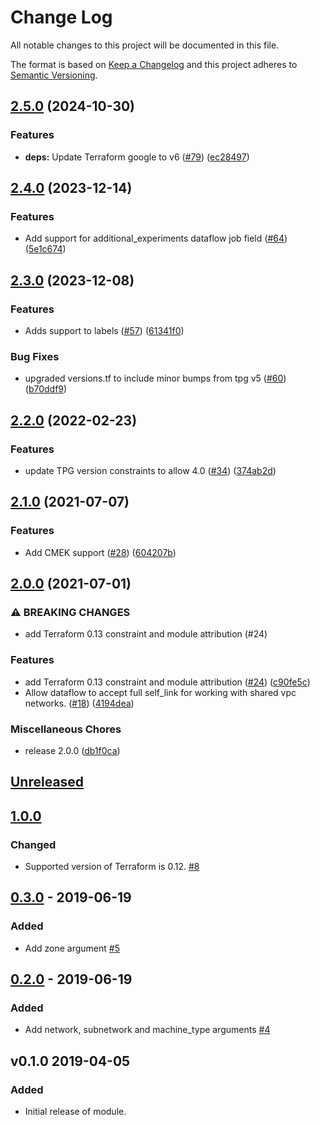 # Change Log

All notable changes to this project will be documented in this file.

The format is based on [Keep a Changelog](http://keepachangelog.com/) and this
project adheres to [Semantic Versioning](http://semver.org/).

## [2.5.0](https://github.com/terraform-google-modules/terraform-google-dataflow/compare/v2.4.0...v2.5.0) (2024-10-30)


### Features

* **deps:** Update Terraform google to v6 ([#79](https://github.com/terraform-google-modules/terraform-google-dataflow/issues/79)) ([ec28497](https://github.com/terraform-google-modules/terraform-google-dataflow/commit/ec284970e085e9715a53d962ccd9b924b287c50d))

## [2.4.0](https://github.com/terraform-google-modules/terraform-google-dataflow/compare/v2.3.0...v2.4.0) (2023-12-14)


### Features

* Add support for additional_experiments dataflow job field ([#64](https://github.com/terraform-google-modules/terraform-google-dataflow/issues/64)) ([5e1c674](https://github.com/terraform-google-modules/terraform-google-dataflow/commit/5e1c674624b660c6d63aa571dfeccafbdfc279f1))

## [2.3.0](https://github.com/terraform-google-modules/terraform-google-dataflow/compare/v2.2.0...v2.3.0) (2023-12-08)


### Features

* Adds support to labels ([#57](https://github.com/terraform-google-modules/terraform-google-dataflow/issues/57)) ([61341f0](https://github.com/terraform-google-modules/terraform-google-dataflow/commit/61341f0fd2b6d0dc2c381484c1acd947da6de533))


### Bug Fixes

* upgraded versions.tf to include minor bumps from tpg v5 ([#60](https://github.com/terraform-google-modules/terraform-google-dataflow/issues/60)) ([b70ddf9](https://github.com/terraform-google-modules/terraform-google-dataflow/commit/b70ddf99fc4a1ee4a86f114a5d4783dc52d911db))

## [2.2.0](https://github.com/terraform-google-modules/terraform-google-dataflow/compare/v2.1.0...v2.2.0) (2022-02-23)


### Features

* update TPG version constraints to allow 4.0 ([#34](https://github.com/terraform-google-modules/terraform-google-dataflow/issues/34)) ([374ab2d](https://github.com/terraform-google-modules/terraform-google-dataflow/commit/374ab2d2c7cd05ce1a156400d8fe6ce48d7a4a91))

## [2.1.0](https://www.github.com/terraform-google-modules/terraform-google-dataflow/compare/v2.0.0...v2.1.0) (2021-07-07)


### Features

* Add CMEK support ([#28](https://www.github.com/terraform-google-modules/terraform-google-dataflow/issues/28)) ([604207b](https://www.github.com/terraform-google-modules/terraform-google-dataflow/commit/604207be49d1b11a854eed68067979b8148aadd7))

## [2.0.0](https://www.github.com/terraform-google-modules/terraform-google-dataflow/compare/v1.0.0...v2.0.0) (2021-07-01)


### ⚠ BREAKING CHANGES

* add Terraform 0.13 constraint and module attribution (#24)

### Features

* add Terraform 0.13 constraint and module attribution ([#24](https://www.github.com/terraform-google-modules/terraform-google-dataflow/issues/24)) ([c90fe5c](https://www.github.com/terraform-google-modules/terraform-google-dataflow/commit/c90fe5c86a440c1e92614c466a77709dd4e3b261))
* Allow dataflow to accept full self_link for working with shared vpc networks. ([#18](https://www.github.com/terraform-google-modules/terraform-google-dataflow/issues/18)) ([4194dea](https://www.github.com/terraform-google-modules/terraform-google-dataflow/commit/4194dea146a1dc8483157d03acbc44e9d122b6bd))


### Miscellaneous Chores

* release 2.0.0 ([db1f0ca](https://www.github.com/terraform-google-modules/terraform-google-dataflow/commit/db1f0ca715c09e56e8676e8712c28941b191a685))

## [Unreleased]

## [1.0.0]

### Changed

- Supported version of Terraform is 0.12. [#8]

## [0.3.0] - 2019-06-19

### Added

* Add zone argument [#5]

## [0.2.0] - 2019-06-19

### Added

* Add network, subnetwork and machine_type arguments [#4]

## v0.1.0 2019-04-05

### Added

* Initial release of module.

[Unreleased]: https://github.com/terraform-google-modules/terraform-google-kubernetes-engine/compare/v1.0.0...HEAD
[1.0.0]: https://github.com/terraform-google-modules/terraform-google-dataflow/compare/v0.3.0...v1.0.0
[0.3.0]: https://github.com/terraform-google-modules/terraform-google-dataflow/compare/v0.2.0...v0.3.0
[0.2.0]: https://github.com/terraform-google-modules/terraform-google-dataflow/compare/v0.1.0...v0.2.0

[#8]: https://github.com/terraform-google-modules/terraform-google-dataflow/pull/8
[#5]: https://github.com/terraform-google-modules/terraform-google-dataflow/pull/5
[#4]: https://github.com/terraform-google-modules/terraform-google-dataflow/pull/4
